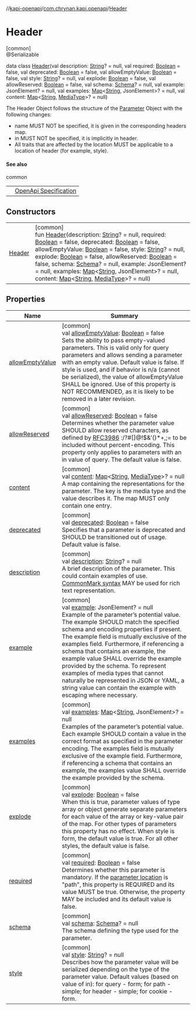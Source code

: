 //[kapi-openapi](../../../index.md)/[com.chrynan.kapi.openapi](../index.md)/[Header](index.md)

# Header

[common]\
@Serializable

data class [Header](index.md)(val description: [String](https://kotlinlang.org/api/latest/jvm/stdlib/kotlin/-string/index.html)? = null, val required: [Boolean](https://kotlinlang.org/api/latest/jvm/stdlib/kotlin/-boolean/index.html) = false, val deprecated: [Boolean](https://kotlinlang.org/api/latest/jvm/stdlib/kotlin/-boolean/index.html) = false, val allowEmptyValue: [Boolean](https://kotlinlang.org/api/latest/jvm/stdlib/kotlin/-boolean/index.html) = false, val style: [String](https://kotlinlang.org/api/latest/jvm/stdlib/kotlin/-string/index.html)? = null, val explode: [Boolean](https://kotlinlang.org/api/latest/jvm/stdlib/kotlin/-boolean/index.html) = false, val allowReserved: [Boolean](https://kotlinlang.org/api/latest/jvm/stdlib/kotlin/-boolean/index.html) = false, val schema: [Schema](../-schema/index.md)? = null, val example: JsonElement? = null, val examples: [Map](https://kotlinlang.org/api/latest/jvm/stdlib/kotlin.collections/-map/index.html)&lt;[String](https://kotlinlang.org/api/latest/jvm/stdlib/kotlin/-string/index.html), JsonElement&gt;? = null, val content: [Map](https://kotlinlang.org/api/latest/jvm/stdlib/kotlin.collections/-map/index.html)&lt;[String](https://kotlinlang.org/api/latest/jvm/stdlib/kotlin/-string/index.html), [MediaType](../-media-type/index.md)&gt;? = null)

The Header Object follows the structure of the [Parameter](../-parameter/index.md) Object with the following changes:

- 
   name MUST NOT be specified, it is given in the corresponding headers map.
- 
   in MUST NOT be specified, it is implicitly in header.
- 
   All traits that are affected by the location MUST be applicable to a location of header (for example, style).

#### See also

common

| | |
|---|---|
|  | [OpenApi Specification](https://spec.openapis.org/oas/v3.1.0#header-object) |

## Constructors

| | |
|---|---|
| [Header](-header.md) | [common]<br>fun [Header](-header.md)(description: [String](https://kotlinlang.org/api/latest/jvm/stdlib/kotlin/-string/index.html)? = null, required: [Boolean](https://kotlinlang.org/api/latest/jvm/stdlib/kotlin/-boolean/index.html) = false, deprecated: [Boolean](https://kotlinlang.org/api/latest/jvm/stdlib/kotlin/-boolean/index.html) = false, allowEmptyValue: [Boolean](https://kotlinlang.org/api/latest/jvm/stdlib/kotlin/-boolean/index.html) = false, style: [String](https://kotlinlang.org/api/latest/jvm/stdlib/kotlin/-string/index.html)? = null, explode: [Boolean](https://kotlinlang.org/api/latest/jvm/stdlib/kotlin/-boolean/index.html) = false, allowReserved: [Boolean](https://kotlinlang.org/api/latest/jvm/stdlib/kotlin/-boolean/index.html) = false, schema: [Schema](../-schema/index.md)? = null, example: JsonElement? = null, examples: [Map](https://kotlinlang.org/api/latest/jvm/stdlib/kotlin.collections/-map/index.html)&lt;[String](https://kotlinlang.org/api/latest/jvm/stdlib/kotlin/-string/index.html), JsonElement&gt;? = null, content: [Map](https://kotlinlang.org/api/latest/jvm/stdlib/kotlin.collections/-map/index.html)&lt;[String](https://kotlinlang.org/api/latest/jvm/stdlib/kotlin/-string/index.html), [MediaType](../-media-type/index.md)&gt;? = null) |

## Properties

| Name | Summary |
|---|---|
| [allowEmptyValue](allow-empty-value.md) | [common]<br>val [allowEmptyValue](allow-empty-value.md): [Boolean](https://kotlinlang.org/api/latest/jvm/stdlib/kotlin/-boolean/index.html) = false<br>Sets the ability to pass empty-valued parameters. This is valid only for query parameters and allows sending a parameter with an empty value. Default value is false. If style is used, and if behavior is n/a (cannot be serialized), the value of allowEmptyValue SHALL be ignored. Use of this property is NOT RECOMMENDED, as it is likely to be removed in a later revision. |
| [allowReserved](allow-reserved.md) | [common]<br>val [allowReserved](allow-reserved.md): [Boolean](https://kotlinlang.org/api/latest/jvm/stdlib/kotlin/-boolean/index.html) = false<br>Determines whether the parameter value SHOULD allow reserved characters, as defined by [RFC3986](https://spec.openapis.org/oas/v3.1.0#bib-RFC3986) :/?#[]@!$&'()*+,;= to be included without percent-encoding. This property only applies to parameters with an in value of query. The default value is false. |
| [content](content.md) | [common]<br>val [content](content.md): [Map](https://kotlinlang.org/api/latest/jvm/stdlib/kotlin.collections/-map/index.html)&lt;[String](https://kotlinlang.org/api/latest/jvm/stdlib/kotlin/-string/index.html), [MediaType](../-media-type/index.md)&gt;? = null<br>A map containing the representations for the parameter. The key is the media type and the value describes it. The map MUST only contain one entry. |
| [deprecated](deprecated.md) | [common]<br>val [deprecated](deprecated.md): [Boolean](https://kotlinlang.org/api/latest/jvm/stdlib/kotlin/-boolean/index.html) = false<br>Specifies that a parameter is deprecated and SHOULD be transitioned out of usage. Default value is false. |
| [description](description.md) | [common]<br>val [description](description.md): [String](https://kotlinlang.org/api/latest/jvm/stdlib/kotlin/-string/index.html)? = null<br>A brief description of the parameter. This could contain examples of use. [CommonMark syntax](https://spec.commonmark.org/) MAY be used for rich text representation. |
| [example](example.md) | [common]<br>val [example](example.md): JsonElement? = null<br>Example of the parameter’s potential value. The example SHOULD match the specified schema and encoding properties if present. The example field is mutually exclusive of the examples field. Furthermore, if referencing a schema that contains an example, the example value SHALL override the example provided by the schema. To represent examples of media types that cannot naturally be represented in JSON or YAML, a string value can contain the example with escaping where necessary. |
| [examples](examples.md) | [common]<br>val [examples](examples.md): [Map](https://kotlinlang.org/api/latest/jvm/stdlib/kotlin.collections/-map/index.html)&lt;[String](https://kotlinlang.org/api/latest/jvm/stdlib/kotlin/-string/index.html), JsonElement&gt;? = null<br>Examples of the parameter’s potential value. Each example SHOULD contain a value in the correct format as specified in the parameter encoding. The examples field is mutually exclusive of the example field. Furthermore, if referencing a schema that contains an example, the examples value SHALL override the example provided by the schema. |
| [explode](explode.md) | [common]<br>val [explode](explode.md): [Boolean](https://kotlinlang.org/api/latest/jvm/stdlib/kotlin/-boolean/index.html) = false<br>When this is true, parameter values of type array or object generate separate parameters for each value of the array or key-value pair of the map. For other types of parameters this property has no effect. When style is form, the default value is true. For all other styles, the default value is false. |
| [required](required.md) | [common]<br>val [required](required.md): [Boolean](https://kotlinlang.org/api/latest/jvm/stdlib/kotlin/-boolean/index.html) = false<br>Determines whether this parameter is mandatory. If the [parameter location](https://spec.openapis.org/oas/v3.1.0#parameterIn) is &quot;path&quot;, this property is REQUIRED and its value MUST be true. Otherwise, the property MAY be included and its default value is false. |
| [schema](schema.md) | [common]<br>val [schema](schema.md): [Schema](../-schema/index.md)? = null<br>The schema defining the type used for the parameter. |
| [style](style.md) | [common]<br>val [style](style.md): [String](https://kotlinlang.org/api/latest/jvm/stdlib/kotlin/-string/index.html)? = null<br>Describes how the parameter value will be serialized depending on the type of the parameter value. Default values (based on value of in): for query - form; for path - simple; for header - simple; for cookie - form. |
